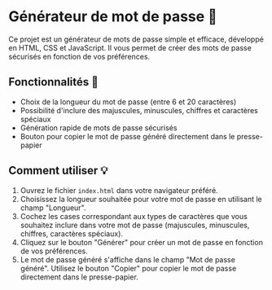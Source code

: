 # Générateur de mot de passe 🔐

Ce projet est un générateur de mots de passe simple et efficace, développé en HTML, CSS et JavaScript. Il vous permet de créer des mots de passe sécurisés en fonction de vos préférences.

## Fonctionnalités 🌟

- Choix de la longueur du mot de passe (entre 6 et 20 caractères)
- Possibilité d'inclure des majuscules, minuscules, chiffres et caractères spéciaux
- Génération rapide de mots de passe sécurisés
- Bouton pour copier le mot de passe généré directement dans le presse-papier

## Comment utiliser 💡

1. Ouvrez le fichier `index.html` dans votre navigateur préféré.
2. Choisissez la longueur souhaitée pour votre mot de passe en utilisant le champ "Longueur".
3. Cochez les cases correspondant aux types de caractères que vous souhaitez inclure dans votre mot de passe (majuscules, minuscules, chiffres, caractères spéciaux).
4. Cliquez sur le bouton "Générer" pour créer un mot de passe en fonction de vos préférences.
5. Le mot de passe généré s'affiche dans le champ "Mot de passe généré". Utilisez le bouton "Copier" pour copier le mot de passe directement dans le presse-papier.

